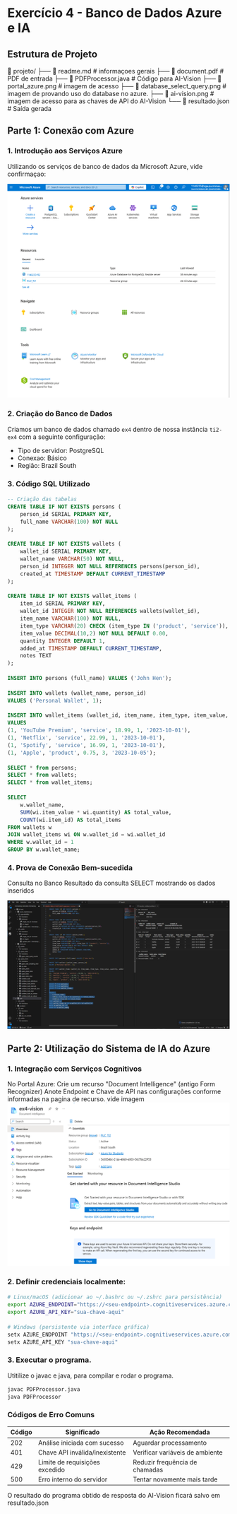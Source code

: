 # Exercício 4 - Banco de Dados Azure e IA
## Estrutura de Projeto
📂 projeto/
├── 📄 readme.md                     # informaçoes gerais
├── 📄 document.pdf                  # PDF de entrada
├── 📄 PDFProcessor.java             # Código para AI-Vision
├── 📄 portal_azure.png              # imagem de acesso
├── 📄 database_select_query.png     # imagem de provando uso do database no azure.
├── 📄 ai-vision.png                 # imagem de acesso para as chaves de API do AI-Vision
└── 📄 resultado.json                # Saída gerada


## Parte 1: Conexão com Azure

### 1. Introdução aos Serviços Azure
Utilizando os serviços de banco de dados da Microsoft Azure, vide confirmaçao:

![Portal Azure](portal_azure.png)  

### 2. Criação do Banco de Dados
Criamos um banco de dados chamado `ex4` dentro de nossa instância `ti2-ex4` com a seguinte configuração:
- Tipo de servidor: PostgreSQL
- Conexao: Básico
- Região: Brazil South

### 3. Código SQL Utilizado
```sql
-- Criação das tabelas
CREATE TABLE IF NOT EXISTS persons (
    person_id SERIAL PRIMARY KEY,
    full_name VARCHAR(100) NOT NULL
);

CREATE TABLE IF NOT EXISTS wallets (
    wallet_id SERIAL PRIMARY KEY,
    wallet_name VARCHAR(50) NOT NULL,
    person_id INTEGER NOT NULL REFERENCES persons(person_id),
    created_at TIMESTAMP DEFAULT CURRENT_TIMESTAMP
);

CREATE TABLE IF NOT EXISTS wallet_items (
    item_id SERIAL PRIMARY KEY,
    wallet_id INTEGER NOT NULL REFERENCES wallets(wallet_id),
    item_name VARCHAR(100) NOT NULL,
    item_type VARCHAR(20) CHECK (item_type IN ('product', 'service')),
    item_value DECIMAL(10,2) NOT NULL DEFAULT 0.00,
    quantity INTEGER DEFAULT 1,
    added_at TIMESTAMP DEFAULT CURRENT_TIMESTAMP,
    notes TEXT
);

INSERT INTO persons (full_name) VALUES ('John Hen');

INSERT INTO wallets (wallet_name, person_id)
VALUES ('Personal Wallet', 1);

INSERT INTO wallet_items (wallet_id, item_name, item_type, item_value, quantity, added_at)
VALUES
(1, 'YouTube Premium', 'service', 18.99, 1, '2023-10-01'),
(1, 'Netflix', 'service', 22.99, 1, '2023-10-01'),
(1, 'Spotify', 'service', 16.99, 1, '2023-10-01'),
(1, 'Apple', 'product', 0.75, 3, '2023-10-05');

SELECT * from persons;
SELECT * from wallets;
SELECT * from wallet_items;

SELECT 
    w.wallet_name,
    SUM(wi.item_value * wi.quantity) AS total_value,
    COUNT(wi.item_id) AS total_items
FROM wallets w
JOIN wallet_items wi ON w.wallet_id = wi.wallet_id
WHERE w.wallet_id = 1
GROUP BY w.wallet_name;
```

### 4. Prova de Conexão Bem-sucedida

Consulta no Banco
Resultado da consulta SELECT mostrando os dados inseridos

![SQL Connection](database_select_query.png)  


## Parte 2: Utilização do Sistema de IA do Azure

### 1. Integração com Serviços Cognitivos
No Portal Azure:
Crie um recurso "Document Intelligence" (antigo Form Recognizer)
Anote Endpoint e Chave de API nas configurações conforme informadas na pagina de recurso. vide imagem
![AI-Vision Intelligent Documents API](ai-vision.png)  

  
### 2. Definir credenciais localmente:
```bash
# Linux/macOS (adicionar ao ~/.bashrc ou ~/.zshrc para persistência)
export AZURE_ENDPOINT="https://<seu-endpoint>.cognitiveservices.azure.com/"
export AZURE_API_KEY="sua-chave-aqui"

# Windows (persistente via interface gráfica)
setx AZURE_ENDPOINT "https://<seu-endpoint>.cognitiveservices.azure.com/"
setx AZURE_API_KEY "sua-chave-aqui"
```

### 3. Executar o programa.

Utitilize o javac e java, para compilar e rodar o programa.
```sh
javac PDFProcessor.java
java PDFProcessor
```

### Códigos de Erro Comuns
| Código | Significado                           | Ação Recomendada                  |
|--------|---------------------------------------|-----------------------------------|
| 202    | Análise iniciada com sucesso          | Aguardar processamento            |
| 401    | Chave API inválida/inexistente        | Verificar variáveis de ambiente   |
| 429    | Limite de requisições excedido        | Reduzir frequência de chamadas    |
| 500    | Erro interno do servidor              | Tentar novamente mais tarde       |

O resultado do programa obtido de resposta do AI-Vision ficará salvo em resultado.json
